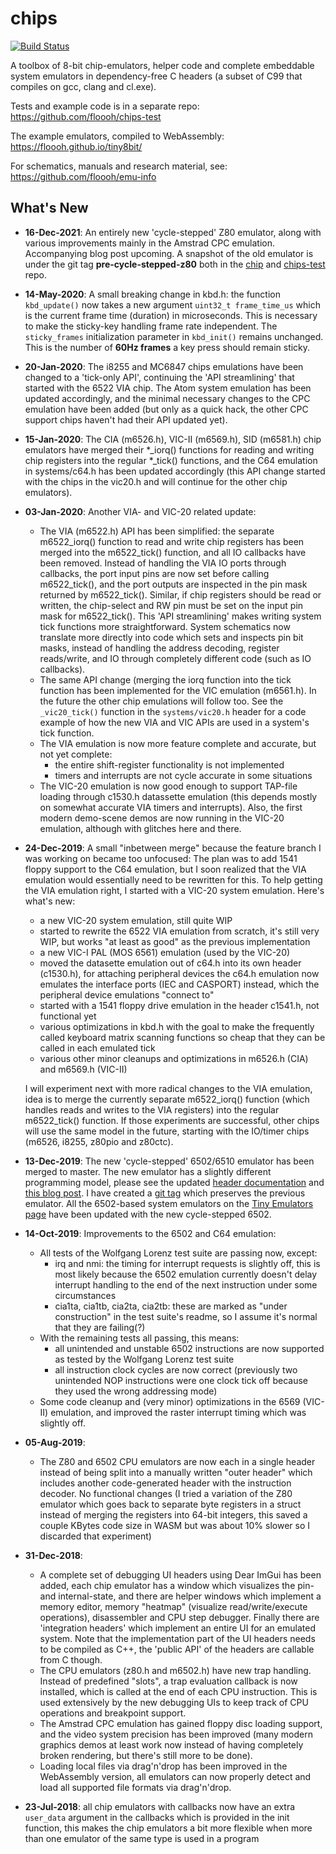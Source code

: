# chips

[![Build Status](https://github.com/floooh/chips/workflows/build_and_test/badge.svg)](https://github.com/floooh/chips/actions)

A toolbox of 8-bit chip-emulators, helper code and complete embeddable 
system emulators in dependency-free C headers (a subset of C99 that
compiles on gcc, clang and cl.exe).

Tests and example code is in a separate repo: https://github.com/floooh/chips-test

The example emulators, compiled to WebAssembly: https://floooh.github.io/tiny8bit/

For schematics, manuals and research material, see: https://github.com/floooh/emu-info

## What's New

* **16-Dec-2021**: An entirely new 'cycle-stepped' Z80 emulator, along with
  various improvements mainly in the Amstrad CPC emulation. Accompanying
  blog post upcoming. A snapshot of the old emulator is under the git tag
  **pre-cycle-stepped-z80** both in the [chip](https://github.com/floooh/chips/tags)
  and [chips-test](https://github.com/floooh/chips-test/tags) repo.

* **14-May-2020**: A small breaking change in kbd.h: the function ```kbd_update()```
    now takes a new argument ```uint32_t frame_time_us``` which is the
    current frame time (duration) in microseconds. This is necessary to 
    make the sticky-key handling frame rate independent. The ```sticky_frames```
    initialization parameter in ```kbd_init()``` remains unchanged. This
    is the number of **60Hz frames** a key press should remain sticky.

* **20-Jan-2020**: The i8255 and MC6847 chips emulations have been changed
    to a 'tick-only API', continuing the 'API streamlining' that started
    with the 6522 VIA chip. The Atom system emulation has been updated 
    accordingly, and the minimal necessary changes to the CPC emulation
    have been added (but only as a quick hack, the other CPC support
    chips haven't had their API updated yet).

* **15-Jan-2020**: The CIA (m6526.h), VIC-II (m6569.h), SID (m6581.h) chip
    emulators have merged their *_iorq() functions for reading
    and writing chip registers into the regular *_tick() functions,
    and the C64 emulation in systems/c64.h has been updated accordingly
    (this API change started with the chips in the vic20.h and will continue for 
    the other chip emulators).

* **03-Jan-2020**: Another VIA- and VIC-20 related update:
    - The VIA (m6522.h) API has been simplified: the separate m6522_iorq()
      function to read and write chip registers has been merged into
      the m6522_tick() function, and all IO callbacks have been removed.
      Instead of handling the VIA IO ports through callbacks, the port input 
      pins are now set before calling m6522_tick(),
      and the port outputs are inspected in the pin mask returned by
      m6522_tick(). Similar, if chip registers should be read or written,
      the chip-select and RW pin must be set on the input pin mask
      for m6522_tick(). This 'API streamlining' makes writing system
      tick functions more straightforward. System schematics now translate
      more directly into code which sets and inspects pin
      bit masks, instead of handling the address decoding, register
      reads/write, and IO through completely different code (such as
      IO callbacks).
    - The same API change (merging the iorq function into the tick function
      has been implemented for the VIC emulation (m6561.h). In the future
      the other chip emulations will follow too. See the ```_vic20_tick()```
      function in the ```systems/vic20.h``` header for a code example of how
      the new VIA and VIC APIs are used in a system's tick function.
    - The VIA emulation is now more feature complete and accurate, but
      not yet complete:
        - the entire shift-register functionality is not implemented
        - timers and interrupts are not cycle accurate in some situations
    - The VIC-20 emulation is now good enough to support TAP-file loading
      through c1530.h datassette emulation (this depends mostly on somewhat
      accurate VIA timers and interrupts). Also, the first modern demo-scene
      demos are now running in the VIC-20 emulation, although with glitches
      here and there.

* **24-Dec-2019**: A small "inbetween merge" because the feature branch I
    was working on became too unfocused: The plan was to add 1541 floppy
    support to the C64 emulation, but I soon realized that the VIA emulation
    would essentially need to be rewritten for this. To help getting the
    VIA emulation right, I started with a VIC-20 system emulation. Here's
    what's new:
    - a new VIC-20 system emulation, still quite WIP
    - started to rewrite the 6522 VIA emulation from scratch, it's still
      very WIP, but works "at least as good" as the previous implementation
    - a new VIC-I PAL (MOS 6561) emulation (used by the VIC-20)
    - moved the datasette emulation out of c64.h into its own header
      (c1530.h), for attaching peripheral devices the c64.h emulation
      now emulates the interface ports (IEC and CASPORT) instead, which
      the peripheral device emulations "connect to"
    - started with a 1541 floppy drive emulation in the header c1541.h,
      not functional yet
    - various optimizations in kbd.h with the goal to make the
      frequently called keyboard matrix scanning functions so cheap that
      they can be called in each emulated tick
    - various other minor cleanups and optimizations in m6526.h (CIA)
      and m6569.h (VIC-II)
      
    I will experiment next with more radical changes to the VIA emulation, idea
    is to merge the currently separate m6522_iorq() function (which handles
    reads and writes to the VIA registers) into the regular m6522_tick() function.
    If those experiments are successful, other chips will use the same
    model in the future, starting with the IO/timer chips (m6526, i8255,
    z80pio and z80ctc).

* **13-Dec-2019**: The new 'cycle-stepped' 6502/6510 emulator has been merged
    to master. The new emulator has a slightly different programming model,
    please see the updated [header
    documentation](https://github.com/floooh/chips/blob/master/chips/m6502.h) and
    [this blog
    post](https://floooh.github.io/2019/12/13/cycle-stepped-6502.html). I have
    created a [git tag](https://github.com/floooh/chips/tree/old-m6502) which
    preserves the previous emulator. All the 6502-based system emulators on the
    [Tiny Emulators page](https://floooh.github.io/tiny8bit/) have been updated
    with the new cycle-stepped 6502.

* **14-Oct-2019**: Improvements to the 6502 and C64 emulation:
    - All tests of the Wolfgang Lorenz test suite are passing now, except:
        - irq and nmi: the timing for interrupt requests is slightly off,
        this is most likely because the 6502 emulation currently doesn't
        delay interrupt handling to the end of the next instruction under
        some circumstances
        - cia1ta, cia1tb, cia2ta, cia2tb: these are marked as "under
        construction" in the test suite's readme, so I assume it's normal
        that they are failing(?)
    - With the remaining tests all passing, this means:
        - all unintended and unstable 6502 instructions are now supported as
        tested by the Wolfgang Lorenz test suite
        - all instruction clock cycles are now correct (previously two
        unintended NOP instructions were one clock tick off because they used
        the wrong addressing mode)
    - Some code cleanup and (very minor) optimizations in the 6569 (VIC-II) 
      emulation, and improved the raster interrupt timing which was slightly
      off.

* **05-Aug-2019**:
    - The Z80 and 6502 CPU emulators are now each in a single header instead
    of being split into a manually written "outer header" which includes
    another code-generated header with the instruction decoder.
    No functional changes (I tried a variation of the Z80 emulator which goes
    back to separate byte registers in a struct instead of merging the
    registers into 64-bit integers, this saved a couple KBytes code size in
    WASM but was about 10% slower so I discarded that experiment)

* **31-Dec-2018**: 
    - A complete set of debugging UI headers using Dear ImGui has been added,
    each chip emulator has a window which visualizes the pin- and
    internal-state, and there are helper windows which implement a memory
    editor, memory "heatmap" (visualize read/write/execute operations),
    disassembler and CPU step debugger. Finally there are 'integration
    headers' which implement an entire UI for an emulated system. Note that
    the implementation part of the UI headers needs to be compiled as C++,
    the 'public API' of the headers are callable from C though.
    - The CPU emulators (z80.h and m6502.h) have new trap handling. Instead
    of predefined "slots", a trap evaluation callback is now installed, which
    is called at the end of each CPU instruction. This is used extensively by
    the new debugging UIs to keep track of CPU operations and breakpoint
    support.
    - The Amstrad CPC emulation has gained floppy disc loading support, and
    the video system precision has been improved (many modern graphics demos
    at least work now instead of having completely broken rendering, but
    there's still more to be done).
    - Loading local files via drag'n'drop has been improved in the
    WebAssembly version, all emulators can now properly detect and load all
    supported file formats via drag'n'drop.

* **23-Jul-2018**: all chip emulators with callbacks now have an extra
```user_data``` argument in the callbacks which is provided in the init
function, this makes the chip emulators a bit more flexible when more than
one emulator of the same type is used in a program
